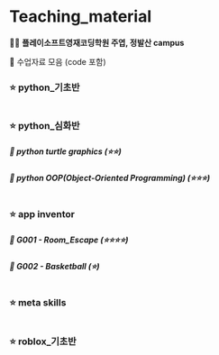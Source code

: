 # Teaching_material
👨‍🏫 <b>플레이소프트영재코딩학원 주엽, 정발산 campus</b>

👏 수업자료 모음 (code 포함)

### ⭐️ python_기초반

#

### ⭐️ python_심화반
##### 🐢 <b>python turtle graphics</b> (⭐️⭐️)
##### 👜 <b>python OOP(Object-Oriented Programming)</b> (⭐️⭐️⭐️)

#

### ⭐️ app inventor
##### 🚩 <b>G001 - Room_Escape</b> (⭐⭐⭐⭐)
##### 🚩 <b>G002 - Basketball</b> (⭐)

#

### ⭐️ meta skills

#

### ⭐️ roblox_기초반
